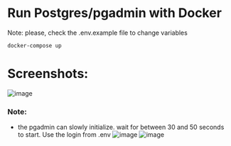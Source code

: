 # Run Postgres/pgadmin with Docker
Note: please, check the .env.example file to change variables
``` 
docker-compose up
```

# Screenshots:

![image](https://github.com/user-attachments/assets/9399692d-17c1-4425-a553-ba590868924c)

### Note: 
- the pgadmin can slowly initialize. wait for between 30 and 50 seconds to start. Use the login from .env
![image](https://github.com/user-attachments/assets/e40a5305-54c6-43c8-b4f3-1f695489dabf)
![image](https://github.com/user-attachments/assets/5b80ce91-e36a-4120-b019-ad37dc006871)



